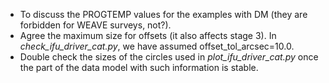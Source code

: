 - To discuss the PROGTEMP values for the examples with DM (they are forbidden
  for WEAVE surveys, not?).
- Agree the maximum size for offsets (it also affects stage 3). In
  *check_ifu_driver_cat.py*, we have assumed offset_tol_arcsec=10.0.
- Double check the sizes of the circles used in *plot_ifu_driver_cat.py* once
  the part of the data model with such information is stable.

